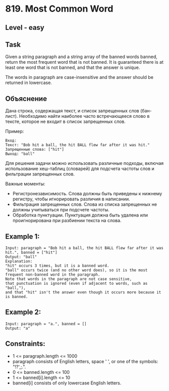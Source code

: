 # 819. Most Common Word


## Level - easy


## Task
Given a string paragraph and a string array of the banned words banned, 
return the most frequent word that is not banned. It is guaranteed there is at least one word that is not banned, 
and that the answer is unique.

The words in paragraph are case-insensitive and the answer should be returned in lowercase.

## Объяснение
Дана строка, содержащая текст, и список запрещенных слов (бан-лист). 
Необходимо найти наиболее часто встречающееся слово в тексте, которое не входит в список запрещенных слов.

Пример:
````
Вход:
Текст: "Bob hit a ball, the hit BALL flew far after it was hit."
Запрещенные слова: ["hit"]
Выход: "ball"
````

Для решения задачи можно использовать различные подходы, 
включая использование хеш-таблиц (словарей) для подсчета частоты слов и фильтрации запрещенных слов.

Важные моменты:
- Регистронезависимость. Слова должны быть приведены к нижнему регистру, чтобы игнорировать различия в написании.
- Фильтрация запрещенных слов. Слова из списка запрещенных не должны учитываться при подсчете частоты.
- Обработка пунктуации. Пунктуация должна быть удалена или проигнорирована при разбиении текста на слова.


## Example 1:
````
Input: paragraph = "Bob hit a ball, the hit BALL flew far after it was hit.", banned = ["hit"]
Output: "ball"
Explanation:
"hit" occurs 3 times, but it is a banned word.
"ball" occurs twice (and no other word does), so it is the most frequent non-banned word in the paragraph.
Note that words in the paragraph are not case sensitive,
that punctuation is ignored (even if adjacent to words, such as "ball,"),
and that "hit" isn't the answer even though it occurs more because it is banned.
````


## Example 2:
````
Input: paragraph = "a.", banned = []
Output: "a"
````


## Constraints:
- 1 <= paragraph.length <= 1000
- paragraph consists of English letters, space ' ', or one of the symbols: "!?',;.".
- 0 <= banned.length <= 100
- 1 <= banned[i].length <= 10
- banned[i] consists of only lowercase English letters.